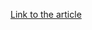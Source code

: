 [Link to the article](https://medium.com/@simone.kraus/sysmon-file-block-execution-how-we-can-use-sysmon-to-block-hermetic-wiper-rmm-tools-and-34993d7bc5af?source=rss-3d60ce83d2f7------2)
